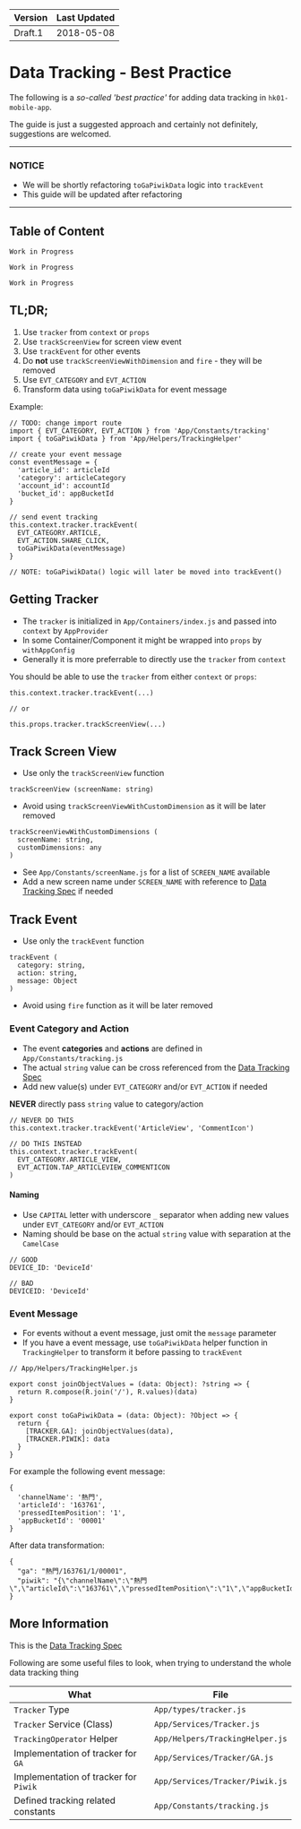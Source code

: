 | Version | Last Updated |
|---------|--------------|
| Draft.1 | 2018-05-08   |

# Data Tracking - Best Practice

The following is a *so-called 'best practice'* for adding data tracking in `hk01-mobile-app`.

The guide is just a suggested approach and certainly not definitely, suggestions are welcomed.

---

### NOTICE
* We will be shortly refactoring `toGaPiwikData` logic into `trackEvent`
* This guide will be updated after refactoring

---

## Table of Content

`Work in Progress`

`Work in Progress`

`Work in Progress`

## TL;DR;

1. Use `tracker` from `context` or `props`
2. Use `trackScreenView` for screen view event
3. Use `trackEvent` for other events
4. Do **not** use `trackScreenViewWithDimension` and `fire` - they will be removed
5. Use `EVT_CATEGORY` and `EVT_ACTION` 
6. Transform data using `toGaPiwikData` for event message

Example:

```
// TODO: change import route
import { EVT_CATEGORY, EVT_ACTION } from 'App/Constants/tracking'
import { toGaPiwikData } from 'App/Helpers/TrackingHelper'

// create your event message
const eventMessage = {
  'article_id': articleId
  'category': articleCategory
  'account_id': accountId
  'bucket_id': appBucketId
}

// send event tracking
this.context.tracker.trackEvent(
  EVT_CATEGORY.ARTICLE,
  EVT_ACTION.SHARE_CLICK,
  toGaPiwikData(eventMessage) 
}

// NOTE: toGaPiwikData() logic will later be moved into trackEvent()

```

## Getting Tracker

* The `tracker` is initialized in `App/Containers/index.js` and passed into `context` by `AppProvider`
* In some Container/Component it might be wrapped into `props` by `withAppConfig`
* Generally it is more preferrable to directly use the `tracker` from `context`

You should be able to use the `tracker` from either `context` or `props`:

```
this.context.tracker.trackEvent(...)

// or

this.props.tracker.trackScreenView(...)

```

## Track Screen View

* Use only the `trackScreenView` function

```
trackScreenView (screenName: string)
```

* Avoid using `trackScreenViewWithCustomDimension` as it will be later removed

```
trackScreenViewWithCustomDimensions (
  screenName: string,
  customDimensions: any
)
```

* See `App/Constants/screenName.js` for a list of `SCREEN_NAME` available
* Add a new screen name under `SCREEN_NAME` with reference to [Data Tracking Spec](#more-information) if needed

## Track Event

* Use only the `trackEvent` function

```
trackEvent (
  category: string, 
  action: string, 
  message: Object
)
```

* Avoid using `fire` function as it will be later removed

### Event Category and Action

* The event **categories** and **actions** are defined in `App/Constants/tracking.js`
* The actual `string` value can be cross referenced from the [Data Tracking Spec](#more-information)
* Add new value(s) under `EVT_CATEGORY` and/or `EVT_ACTION` if needed

**NEVER** directly pass `string` value to category/action

```
// NEVER DO THIS
this.context.tracker.trackEvent('ArticleView', 'CommentIcon')

// DO THIS INSTEAD
this.context.tracker.trackEvent(
  EVT_CATEGORY.ARTICLE_VIEW,
  EVT_ACTION.TAP_ARTICLEVIEW_COMMENTICON
)
```

#### Naming

* Use `CAPITAL` letter with underscore `_` separator when adding new values under `EVT_CATEGORY` and/or `EVT_ACTION`
* Naming should be base on the actual `string` value with separation at the `CamelCase`

```
// GOOD
DEVICE_ID: 'DeviceId'

// BAD
DEVICEID: 'DeviceId'
```

### Event Message

* For events without a event message, just omit the `message` parameter
* If you have a event message, use `toGaPiwikData` helper function in `TrackingHelper` to transform it before passing to `trackEvent`

```
// App/Helpers/TrackingHelper.js

export const joinObjectValues = (data: Object): ?string => {
  return R.compose(R.join('/'), R.values)(data)
}

export const toGaPiwikData = (data: Object): ?Object => {
  return {
    [TRACKER.GA]: joinObjectValues(data),
    [TRACKER.PIWIK]: data
  }
}
```
For example the following event message:

```
{
  'channelName': '熱門',
  'articleId': '163761',
  'pressedItemPosition': '1',
  'appBucketId': '00001'
}
```
After data transformation:

```
{
  "ga": "熱門/163761/1/00001",
  "piwik": "{\"channelName\":\"熱門\",\"articleId\":\"163761\",\"pressedItemPosition\":\"1\",\"appBucketId\":\"00001\"}"
}
```

## More Information

This is the [Data Tracking Spec](https://docs.google.com/spreadsheets/d/13hlpwAst7UO81HabafIRdNqZoDp9Fa6-Zr8xdvF2JcA/edit#gid=690822871)

Following are some useful files to look, when trying to understand the whole data tracking thing

|What|File|
|---|---|
|`Tracker` Type|`App/types/tracker.js`|
|`Tracker` Service (Class)|`App/Services/Tracker.js`|
|`TrackingOperator` Helper|`App/Helpers/TrackingHelper.js`|
|Implementation of tracker for `GA`|`App/Services/Tracker/GA.js`|
|Implementation of tracker for `Piwik`|`App/Services/Tracker/Piwik.js`|
|Defined tracking related constants|`App/Constants/tracking.js`|